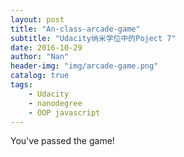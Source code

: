 ```yaml
---
layout: post
title: "An-class-arcade-game"
subtitle: "Udacity纳米学位中的Poject 7"
date: 2016-10-29
author: "Nan"
header-img: "img/arcade-game.png"
catalog: true
tags:
    - Udacity
    - nanodegree
    - OOP javascript
---
```


<!DOCTYPE html>
<html>

<head>
    <meta charset="UTF-8">
    <title>Effective JavaScript: Frogger</title>
    <link rel="stylesheet" href="arcade/css/style.css">
</head>

<body>
    <span id="message" class="message">You've passed the game!</span>
    <script src="arcade/js/jquery.min.js"></script>
    <script src="arcade/js/resources.js"></script>
    <script src="arcade/js/app.js"></script>
    <script src="arcade/js/engine.js"></script>
</body>

</html>
